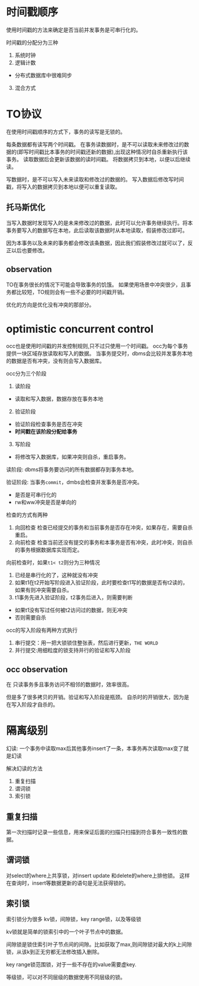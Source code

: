 # 时间戳顺序
使用时间戳的方法来确定是否当前并发事务是可串行化的。

时间戳的分配分为三种
1. 系统时钟
2. 逻辑计数
  - 分布式数据库中很难同步
3. 混合方式

# TO协议
在使用时间戳顺序的方式下，事务的读写是无锁的。

每条数据都有读写两个时间戳。
在事务读数据时，是不可以读取未来修改过的数据的(即写时间戳比本事务的时间戳还新的数据),出现这种情况时自杀重新执行该事务。 读取数据后会更新该数据的读时间戳。 将数据拷贝到本地，以便以后继续读。



写数据时，是不可以写入未来读取和修改过的数据的。
写入数据后修改写时间戳，将写入的数据拷贝到本地以便可以重复读取。

## 托马斯优化
当写入数据时发现写入的是未来修改过的数据，此时可以允许事务继续执行。将本事务要写入的数据写在本地，此后读取该数据时从本地读取，假装修改过即可。

因为本事务以及未来的事务都会修改该条数据，因此我们假装修改过就可以了，反正以后也要修改。


## observation
TO在事务很长的情况下可能会导致事务的饥饿。
如果使用场景中冲突很少，且事务都比较短，TO规则会有一些不必要的时间戳开销。

优化的方向是优化没有冲突的那部分。


# optimistic concurrent control
occ也是使用时间戳的并发控制规则,只不过只使用一个时间戳。
occ为每个事务提供一块区域存放读取和写入的数据。
当事务提交时，dbms会比较并发事务本地的数据是否有冲突，没有则会写入数据库。


occ分为三个阶段
1. 读阶段
  - 读取和写入数据，数据存放在事务本地
2. 验证阶段
  - 验证阶段检查事务是否在冲突
  - **时间戳在该阶段分配给事务**
3. 写阶段
  - 将修改写入数据库，如果冲突则自杀，重启事务。

读阶段:
dbms将事务要访问的所有数据都存到事务本地。

验证阶段:
当事务`commit`，dmbs会检查并发事务是否冲突。
- 是否是可串行化的
- rw和ww冲突是否是单向的

检查的方式有两种
1. 向回检查
检查已经提交的事务和当前事务是否存在冲突，如果存在，需要自杀重启。
2. 向前检查
检查当前还没有提交的事务和本事务是否有冲突，此时冲突，则自杀的事务根据数据库实现而定。


向前检查时，如果`t1< t2`则分为三种情况
1. 已经是串行化的了，这种就没有冲突
2. 如果t1在t2开始写阶段进入验证阶段，此时要检查t1写的数据是否有t2读的，如果有则冲突需要自杀。
3. t1事务先进入验证阶段，t2事务后进入，则需要判断
  - 如果t1没有写过任何被t2访问过的数据，则无冲突
  - 否则需要自杀

occ的写入阶段有两种方式执行
1. 串行提交：用一把大锁锁住整张表，然后进行更新，`THE WORLD`
2. 并行提交:用细粒度的锁支持并行的验证和写入阶段

## occ observation
在 只读事务多且事务访问不相邻的数据时，效率很高。

但是多了很多拷贝的开销。验证和写入阶段是瓶颈。
自杀时的开销很大，因为是在写入阶段才自杀的。


# 隔离级别
幻读: 一个事务中读取max后其他事务insert了一条，本事务再次读取max变了就是幻读

解决幻读的方法
1. 重复扫描
2. 谓词锁
3. 索引锁

## 重复扫描
第一次扫描时记录一些信息，用来保证后面的扫描只扫描到符合事务一致性的数据。

## 谓词锁
对select的where上共享锁，对insert update 和delete的where上排他锁。
这样在查询时，insert等数据更新的语句是无法获得锁的。

## 索引锁
索引锁分为很多
kv锁，间隙锁，key range锁，以及等级锁

kv锁就是简单的锁索引中的一个叶子节点中的数据。

间隙锁是锁住索引叶子节点间的间隙。比如获取了max,则间隙锁对最大的k上间隙锁，从该k到正无穷都无法修改插入删除。

key range锁范围锁，对于一些不存在的value需要虚key.

等级锁，可以对不同层级的数据使用不同层级的锁。
